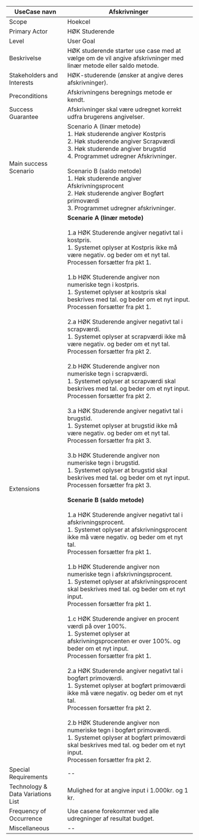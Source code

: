 UseCase navn | Afskrivninger | 
-------------| -------------------------------| 
Scope        | Hoekcel
Primary Actor| HØK Studerende
Level        | User Goal
Beskrivelse  | HØK studerende starter use case med at vælge om de vil angive afskrivninger med linær metode eller saldo metode.
Stakeholders and Interests | HØK-studerende (ønsker at angive deres afskrivninger).
Preconditions | Afskrivningens beregnings metode er kendt.
Success Guarantee | Afskrivninger skal være udregnet korrekt udfra brugerens angivelser.
Main success Scenario | Scenario A (linær metode) <br> 1. Høk studerende angiver Kostpris <br> 2. Høk studerende angiver Scrapværdi <br> 3. Høk studerende angiver brugstid <br> 4. Programmet udregner Afskrivninger. <br><br> Scenario B (saldo metode) <br> 1. Høk studerende angiver Afskrivningsprocent <br> 2. Høk studerende angiver Bogført primoværdi <br> 3. Programmet udregner afskrivninger.
Extensions | **Scenarie A (linær metode)** <br> <br> 1.a HØK Studerende angiver negativt tal i kostpris. <br> 1. Systemet oplyser at Kostpris ikke må være negativ. og beder om et nyt tal. <br> Processen forsætter fra pkt 1. <br><br> 1.b HØK Studerende angiver non numeriske tegn i kostpris. <br> 1. Systemet oplyser at kostpris skal beskrives med tal. og beder om et nyt input. <br> Processen forsætter fra pkt 1. <br><br> 2.a HØK Studerende angiver negativt tal i scrapværdi. <br> 1. Systemet oplyser at scrapværdi ikke må være negativ. og beder om et nyt tal. <br> Processen forsætter fra pkt 2. <br><br> 2.b HØK Studerende angiver non numeriske tegn i scrapværdi. <br> 1. Systemet oplyser at scrapværdi skal beskrives med tal. og beder om et nyt input. <br> Processen forsætter fra pkt 2. <br><br> 3.a HØK Studerende angiver negativt tal i brugstid. <br> 1. Systemet oplyser at brugstid ikke må være negativ. og beder om et nyt tal. <br> Processen forsætter fra pkt 3. <br><br> 3.b HØK Studerende angiver non numeriske tegn i brugstid. <br> 1. Systemet oplyser at brugstid skal beskrives med tal. og beder om et nyt input. <br> Processen forsætter fra pkt 3. <br><br> **Scenarie B (saldo metode)** <br><br> 1.a HØK Studerende angiver negativt tal i afskrivningsprocent. <br> 1. Systemet oplyser at afskrivningsprocent ikke må være negativ. og beder om et nyt tal. <br> Processen forsætter fra pkt 1. <br><br> 1.b HØK Studerende angiver non numeriske tegn i afskrivningsprocent. <br> 1. Systemet oplyser at afskrivningsprocent skal beskrives med tal. og beder om et nyt input. <br> Processen forsætter fra pkt 1. <br><br> 1.c HØK Studerende angiver en procent værdi på over 100%. <br> 1. Systemet oplyser at afskrivningsprocenten er over 100%. og beder om et nyt input. <br> Processen forsætter fra pkt 1. <br><br> 2.a HØK Studerende angiver negativt tal i bogført primoværdi. <br> 1. Systemet oplyser at bogført primoværdi ikke må være negativ. og beder om et nyt tal. <br> Processen forsætter fra pkt 2. <br><br> 2.b HØK Studerende angiver non numeriske tegn i bogført primoværdi. <br> 1. Systemet oplyser at bogført primoværdi skal beskrives med tal. og beder om et nyt input. <br> Processen forsætter fra pkt 2.
Special Requirements | --
Technology & Data Variations List | Mulighed for at angive input i 1.000kr. og 1 kr.
Frequency of Occurrence | Use casene forekommer ved alle udregninger af resultat budget.
Miscellaneous | -- 
